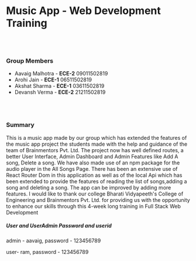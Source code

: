 <h1>Music App - Web Development Training</h1>
<br />
<br />

<h3>Group Members</h3>
<ul>
  <li>Aavaig Malhotra - <b>ECE-2</b> 09011502819</li>
  <li>Arohi Jain - <b>ECE-1</b> 06511502819</li>
  <li>Akshat Sharma - <b>ECE-1</b> 03611502819</li>
  <li>Devansh Verma - <b>ECE-2</b> 21211502819</li>
</ul>
<br /> <br />
<h3>Summary</h3>
<p>This is a music app made by our group which has extended the features of the music app project the students made with the help and guidance of the team of Brainmentors Pvt. Ltd. The project now has well defined routes, a better User Interface, Admin Dashboard and Admin Features like Add A song, Delete a song. We have also made use of an npm package for the audio player in the All Songs Page. There has been an extensive use of React Router Dom in this application as well as of the local Api which has been extended to provide the features of reading the list of songs,adding a song and deleting a song. The app can be improved by adding more features.
I would like to thank our college Bharati Vidyapeeth's College of Engineering and Brainmentors Pvt. Ltd. for providing us with the opportunity to enhance our skills through this 4-week long training in Full Stack Web Development

  
<h5>User and UserAdmin Password and userid</h5>
<p> admin - aavaig, password - 123456789</p>
<p> user- ram, password - 123456789</p>
